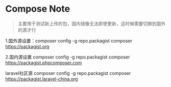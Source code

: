 # Compose Note

> 主要用于测试新上传的包，国内镜像无法即使更新，这时候需要切换到国外的源才行

1.国外源设置：composer config -g repo.packagist composer https://packagist.org

2.国内源设置 composer config -g repo.packagist composer https://packagist.phpcomposer.com

laravel社区源 composer config -g repo.packagist composer https://packagist.laravel-china.org

